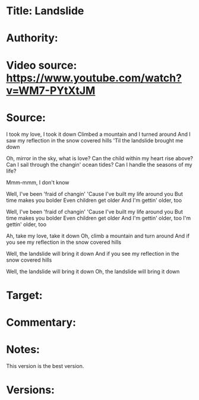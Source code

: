 # Title: Landslide

# Authority: 

# Video source: https://www.youtube.com/watch?v=WM7-PYtXtJM

# Source:

I took my love, I took it down
Climbed a mountain and I turned around
And I saw my reflection in the snow covered hills
'Til the landslide brought me down

Oh, mirror in the sky, what is love?
Can the child within my heart rise above?
Can I sail through the changin' ocean tides?
Can I handle the seasons of my life?

Mmm-mmm, I don't know

Well, I've been 'fraid of changin'
'Cause I've built my life around you
But time makes you bolder
Even children get older
And I'm gettin' older, too

Well, I've been 'fraid of changin'
'Cause I've built my life around you
But time makes you bolder
Even children get older
And I'm gettin' older, too
I'm gettin' older, too

Ah, take my love, take it down
Oh, climb a mountain and turn around
And if you see my reflection in the snow covered hills

Well, the landslide will bring it down
And if you see my reflection in the snow covered hills

Well, the landslide will bring it down
Oh, the landslide will bring it down

# Target:  

# Commentary:  

# Notes:
This version is the best version.

# Versions:  